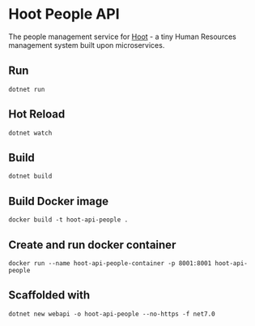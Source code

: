 # Hoot People API
The people management service for [Hoot](https://github.com/chrisashwalker/hoot) - a tiny Human Resources management system built upon microservices. 

## Run
```
dotnet run
```

## Hot Reload
```
dotnet watch
```

## Build
```
dotnet build
```

## Build Docker image
```
docker build -t hoot-api-people .
```

## Create and run docker container
```
docker run --name hoot-api-people-container -p 8001:8001 hoot-api-people 
```

## Scaffolded with
```
dotnet new webapi -o hoot-api-people --no-https -f net7.0
```
